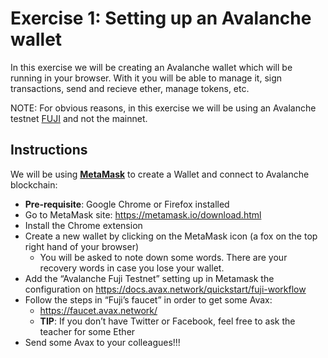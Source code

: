 # Exercise 1: Setting up an Avalanche wallet

In this exercise we will be creating an Avalanche wallet which will be running in your browser. With it you will be able to manage it, sign transactions, send and recieve ether, manage tokens, etc.

NOTE: For obvious reasons, in this exercise we will be using an Avalanche testnet [FUJI](https://testnet.snowtrace.io/) and not the mainnet.

## Instructions

We will be using [**MetaMask**](https://metamask.io/) to create a Wallet and connect to Avalanche blockchain:

* **Pre-requisite**: Google Chrome or Firefox installed
* Go to MetaMask site: https://metamask.io/download.html
* Install the Chrome extension
* Create a new wallet by clicking on the MetaMask icon (a fox on the top right hand of your browser)
  * You will be asked to note down some words. There are your recovery words in case you lose your wallet.
* Add the “Avalanche Fuji Testnet” setting up in Metamask the configuration on https://docs.avax.network/quickstart/fuji-workflow
* Follow the steps in “Fuji’s faucet” in order to get some Avax:
  * https://faucet.avax.network/
  * **TIP**: If you don’t have Twitter or Facebook, feel free to ask the teacher for some Ether
* Send some Avax to your colleagues!!!